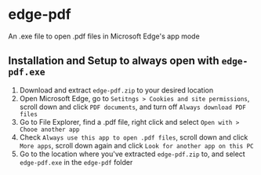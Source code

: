 # edge-pdf
An .exe file to open .pdf files in Microsoft Edge's app mode

## Installation and Setup to always open with `edge-pdf.exe`
1. Download and extract `edge-pdf.zip` to your desired location
2. Open Microsoft Edge, go to `Setitngs > Cookies and site permissions`, scroll down and click `PDF documents`, and turn off `Always download PDF files`
3. Go to File Explorer, find a .pdf file, right click and select `Open with > Chooe another app`
4. Check `Always use this app to open .pdf files`, scroll down and click `More apps`, scroll down again and click `Look for another app on this PC`
5. Go to the location where you've extracted `edge-pdf.zip` to, and select `edge-pdf.exe` in the `edge-pdf` folder
